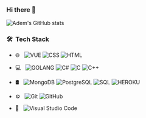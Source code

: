 ### Hi there 👋
![Adem's GitHub stats](https://github-readme-stats.vercel.app/api?username=adem522&theme=dark&show_icons=true)


### 🛠 &nbsp;Tech Stack

- 🌐 &nbsp;
  ![VUE](https://img.shields.io/badge/Vue.js-333333?style=flat&logo=vue.js&logoColor=4FC08D)
  ![CSS](https://img.shields.io/badge/-CSS-333333?style=flat&logo=CSS3&logoColor=1572B6)
  ![HTML](https://img.shields.io/badge/-HTML-333333?style=flat&logo=HTML5)
  
- 💻 &nbsp;
  ![GOLANG](https://img.shields.io/badge/Go-333333?style=flat&logo=go&logoColor=white)
  ![C#](https://img.shields.io/badge/C%23-333333?style=flat&logo=c-sharp&logoColor=white)
  ![C](https://img.shields.io/badge/C-333333?style=flat&logo=c&logoColor=white)
  ![C++](https://img.shields.io/badge/C%2B%2B-333333?style=flat&logo=c%2B%2B&logoColor=white)

- 🛢 &nbsp;
  ![MongoDB](https://img.shields.io/badge/-MongoDB-333333?style=flat&logo=mongodb)
  ![PostgreSQL](https://img.shields.io/badge/PostgreSQL-333333?style=flat&logo=postgresql&logoColor=white)
  ![SQL](https://img.shields.io/badge/-SQL-333333?style=flat&logo=MySQL)
  ![HEROKU](https://img.shields.io/badge/Heroku-333333?style=flat&logo=heroku&logoColor=white)
- ⚙️ &nbsp;
  ![Git](https://img.shields.io/badge/-Git-333333?style=flat&logo=git)
  ![GitHub](https://img.shields.io/badge/-GitHub-333333?style=flat&logo=github)
- 🔧 &nbsp;
  ![Visual Studio Code](https://img.shields.io/badge/-Visual%20Studio%20Code-333333?style=flat&logo=visual-studio-code&logoColor=007ACC)


<!--
**adem522/adem522** is a ✨ _special_ ✨ repository because its `README.md` (this file) appears on your GitHub profile.

Here are some ideas to get you started:

- 🔭 I’m currently working on ...
- 🌱 I’m currently learning ...
- 👯 I’m looking to collaborate on ...
- 🤔 I’m looking for help with ...
- 💬 Ask me about ...
- 📫 How to reach me: ...
- 😄 Pronouns: ...
- ⚡ Fun fact: ...
-->
